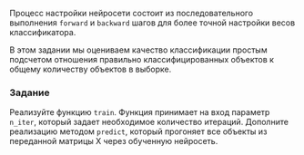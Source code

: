 Процесс настройки нейросети состоит из последовательного выполнения `forward` и `backward` шагов для более точной настройки
весов классификатора.

В этом задании мы оцениваем качество классификации простым подсчетом отношения правильно классифицированных объектов 
к общему количеству объектов в выборке.

### Задание

Реализуйте функцию `train`. Функция принимает на вход параметр `n_iter`, который задает необходимое количество итераций.
Дополните реализацию методом `predict`, который прогоняет все объекты из переданной матрицы X через обученную нейросеть. 

